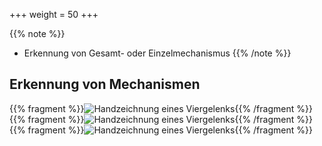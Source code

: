 +++
weight = 50
+++

{{% note %}}
- Erkennung von Gesamt- oder Einzelmechanismus
{{% /note %}}

## Erkennung von Mechanismen

{{% fragment %}}![Handzeichnung eines Viergelenks](images/4bar_sketch_modified.png){{% /fragment %}}
{{% fragment %}}![Handzeichnung eines Viergelenks](images/4bar_sketch_modified_nodes.png){{% /fragment %}}
{{% fragment %}}![Handzeichnung eines Viergelenks](images/4bar_sketch_modified_all.png){{% /fragment %}}
